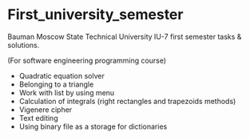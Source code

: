 # First_university_semester
Bauman Moscow State Technical University IU-7 first semester tasks & solutions.

(For software engineering programming course)

* Quadratic equation solver
* Belonging to a triangle
* Work with list by using menu
* Сalculation of integrals (right rectangles and trapezoids methods)
* Vigenere cipher
* Text editing
* Using binary file as a storage for dictionaries

